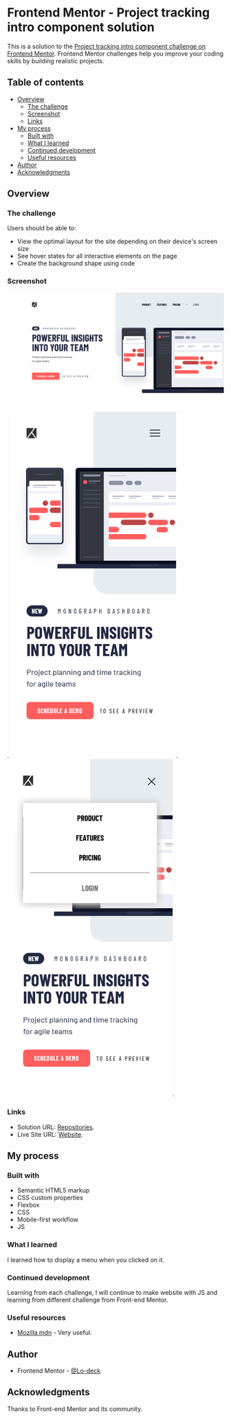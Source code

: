 # Frontend Mentor - Project tracking intro component solution

This is a solution to the [Project tracking intro component challenge on Frontend Mentor](https://www.frontendmentor.io/challenges/project-tracking-intro-component-5d289097500fcb331a67d80e). Frontend Mentor challenges help you improve your coding skills by building realistic projects. 

## Table of contents

- [Overview](#overview)
  - [The challenge](#the-challenge)
  - [Screenshot](#screenshot)
  - [Links](#links)
- [My process](#my-process)
  - [Built with](#built-with)
  - [What I learned](#what-i-learned)
  - [Continued development](#continued-development)
  - [Useful resources](#useful-resources)
- [Author](#author)
- [Acknowledgments](#acknowledgments)

## Overview

### The challenge

Users should be able to:

- View the optimal layout for the site depending on their device's screen size
- See hover states for all interactive elements on the page
- Create the background shape using code

### Screenshot

![screenshot desktop](https://github.com/Lo-Deck/Project-tracking-intro/blob/main/screenshot/Project%20tracking-desktop.png).
![screenshot mobile](https://github.com/Lo-Deck/Project-tracking-intro/blob/main/screenshot/Project%20tracking%20intro-mobile.png).
![screenshot mobile-menu](https://github.com/Lo-Deck/Project-tracking-intro/blob/main/screenshot/Project%20tracking%20intro-mobile-menu.png).



### Links

- Solution URL: [Repositories](https://github.com/Lo-Deck/Project-tracking-intro).
- Live Site URL: [Website](https://lo-deck.github.io/Project-tracking-intro/).


## My process

### Built with

- Semantic HTML5 markup
- CSS custom properties
- Flexbox
- CSS
- Mobile-first workflow
- JS


### What I learned

I learned how to display a menu when you clicked on it.


### Continued development

Learning from each challenge, I will continue to make website with JS and learning from different challenge from Front-end Mentor.


### Useful resources

- [Mozilla mdn](https://developer.mozilla.org/) - Very useful.


## Author

- Frontend Mentor - [@Lo-deck](https://www.frontendmentor.io/profile/Lo-Deck)


## Acknowledgments

Thanks to Front-end Mentor and its community.